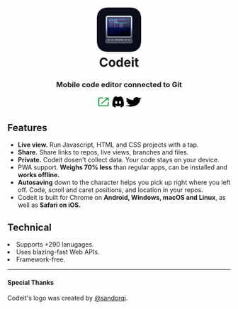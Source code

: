 <h1 align="center">
  <a href="https://codeit.codes"><img src="/icons/app-favicon.png" height="100" width="100"></a>
  <br>
  Codeit
</h1>
<p align="center">
  <h3 align="center">  
    Mobile code editor connected to Git
  </h3>
</p>
<p align="center">
  <a href="https://codeit.codes"><img src="/icons/social/tryit.svg" width="32" height="26"></a>
  <a href="https://discord.gg/47RFy3Vfmg"><img src="/icons/social/discordapp.svg" width="26" height="26"></a>
  <a href="https://twitter.com/codeitcodes"><img src="/icons/social/twitter.svg" width="36" height="26"></a>
</p>

<h2>Features</h2>

<ul>

  <li><b>Live view.</b> Run Javascript, HTML and CSS projects with a tap.</li>
  
  <li><b>Share.</b> Share links to repos, live views, branches and files.</li>
  
  <li><b>Private.</b> Codeit dosen't collect data. Your code stays on your device.</li>
  
  <li>PWA support. <b>Weighs 70% less</b> than regular apps, can be installed and <b>works offline.</b></li>
  
  <li><b>Autosaving</b> down to the character helps you pick up right where you left off. Code, scroll and caret positions, and location in your repos.</li>
  
  <li>Codeit is built for Chrome on <b>Android, Windows, macOS and Linux</b>, as well as <b>Safari on iOS.</b></li>

</ul>
<h2>Technical</h2>

<li>Supports +290 lanugages.</li>

<li>Uses blazing-fast Web APIs.</li>

<li>Framework-free.</li>

<hr>

<h4>Special Thanks</h4>
Codeit's logo was created by <a href="https://twitter.com/sandorqi">@sandorqi</a>.
